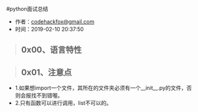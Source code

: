 #python面试总结

- 作者：codehackfox@gmail.com
- 时间：2019-02-10 20:37:50


>## 0x00、语言特性

>## 0x01、注意点

- 1.如果想import一个文件，其所在的文件夹必须有一个__init__.py的文件，否则会报找不到错喔。
- 2.只有函数可以进行调用，list不可以的。